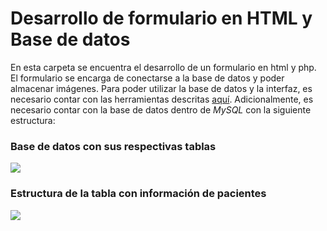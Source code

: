 # Desarrollo de formulario en HTML y Base de datos

En esta carpeta se encuentra el desarrollo de un formulario en html y php. El formulario se encarga de conectarse a la base de datos y poder almacenar imágenes. Para poder utilizar la base de datos y la interfaz, es necesario contar con las herramientas descritas [aquí](https://github.com/larivera-UVG/Datos-Epilepsia/blob/master/Base%20de%20Datos/ReadMe.md). Adicionalmente, es necesario contar con la base de datos dentro de *MySQL* con la siguiente estructura:

### Base de datos con sus respectivas tablas
![](https://github.com/larivera-UVG/Datos-Epilepsia/blob/master/Base%20de%20Datos/Im%C3%A1genes%20-%20ReadMe/estructuradb4.PNG)

### Estructura de la tabla con información de pacientes
![](https://github.com/larivera-UVG/Datos-Epilepsia/blob/master/Base%20de%20Datos/Im%C3%A1genes%20-%20ReadMe/estructura4tabla1.PNG)



